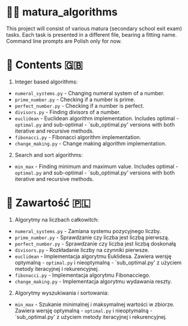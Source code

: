 # 🧑‍🎓 matura_algorithms
This project will consist of various matura (secondary school exit exam) tasks. Each task is presented in a different file, bearing a fitting name. Command line prompts are Polish only for now.
# 📖 Contents 🇬🇧
1. Integer based algorithms:
  * `numeral_systems.py` - Changing numeral system of a number.
  * `prime_number.py` - Checking if a number is prime.
  * `perfect_number.py` - Checking if a number is perfect.
  * `divisors.py` - Finding divisors of a number.
  * `euclidean` - Euclidean algorithm implementation. Includes optimal - `optimal.py` and sub-optimal - `sub_optimal.py' versions with both iterative and recursive methods.
  * `fibonacci.py` - Fibonacci algorithm implementation.
  * `change_making.py` - Change making algorithm implementation.
2. Search and sort algorithms:
  * `min_max` - Finding minimum and maximum value. Includes optimal - `optimal.py` and sub-optimal - `sub_optimal.py' versions with both iterative and recursive methods.
# 📖 Zawartość 🇵🇱
1. Algorytmy na liczbach całkowitch:
  * `numeral_systems.py` - Zamiana systemu pozycyjnego liczby.
  * `prime_number.py` - Sprawdzanie czy liczba jest liczbą pierwszą.
  * `perfect_number.py` - Sprawdzanie czy liczba jest liczbą doskonałą
  * `divisors.py` - Rozkładanie liczby na czynniki pierwsze.
  * `euclidean` - Implementacja algorytmu Euklidesa. Zawiera wersję optymalną - `optimal.py` i nieoptymalną - `sub_optimal.py' z użyciem metody iteracyjnej i rekurencyjnej.
  * `fibonacci.py` - Implementacja algorytmu Fibonacciego.
  * `change_making.py` - Implementacja algorytmu wydawania reszty.
2. Algorytmy wyszukiwania i sortowania:
  * `min_max` - Szukanie minimalnej i maksymalnej wartości w zbiorze. Zawiera wersję optymalną - `optimal.py` i nieoptymalną - `sub_optimal.py' z użyciem metody iteracyjnej i rekurencyjnej.
  
